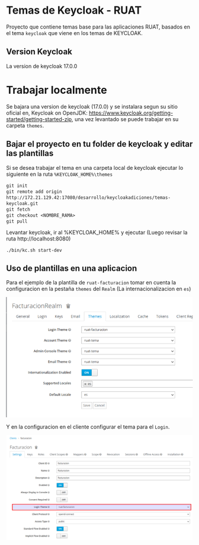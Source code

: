 # Temas de Keycloak - RUAT

Proyecto que contiene temas base para las aplicaciones RUAT, basados en el tema `keycloak` que viene en los temas de KEYCLOAK.

## Version Keycloak

La version de keycloak 17.0.0

# Trabajar localmente

Se bajara una version de keycloak (17.0.0) y se instalara segun su sitio oficial en, Keycloak on OpenJDK:
https://www.keycloak.org/getting-started/getting-started-zip, una vez levantado se puede trabajar en su carpeta `themes`.

## Bajar el proyecto en tu folder de keycloak y editar las plantillas

Si se desea trabajar el tema en una carpeta local de keycloak ejecutar lo siguiente en la ruta `%KEYCLOAK_HOME%\themes`

    git init
    git remote add origin http://172.21.129.42:17080/desarrollo/keycloakadiciones/temas-keycloak.git
    git fetch
    git checkout <NOMBRE_RAMA>
    git pull

Levantar keycloak, ir al %KEYCLOAK_HOME% y ejecutar (Luego revisar la ruta http://localhost:8080)

    ./bin/kc.sh start-dev

## Uso de plantillas en una aplicacion

Para el ejemplo de la plantilla de `ruat-facturacion` tomar en cuenta la configuracion en la pestaña `themes` del `Realm` (La internacionalizacion en `es`)

![Imagen!](realm-themes.png "Realm / Themes")

Y en la configuracion en el cliente configurar el tema para el `Login`.

![Imagen!](client-settings.png "Client / Settings")